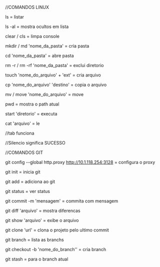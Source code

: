 //COMANDOS LINUX

ls				= listar

ls -al				= mostra ocultos em lista

clear / cls			= limpa console

mkdir / md 'nome_da_pasta'	= cria pasta

cd 'nome_da_pasta'		= abre pasta

rm -r / rm -rf 'nome_da_pasta'	= exclui diretorio

touch 'nome_do_arquivo' + 'ext'	= cria arquivo

cp 'nome_do_arquivo' 'destino'	= copia o arquivo

mv / move 'nome_do_arquivo'	= move

pwd				= mostra o path atual

start 'diretorio'		= executa

cat 'arquivo'			= le

//tab funciona

//Silencio significa SUCESSO





//COMANDOS GIT

git config --global http.proxy http://10.1.118.254:3128			= configura o proxy

git init								= inicia git

git add									= adiciona ao git

git status								= ver status

git commit -m 'mensagem'						= commita com mensagem

git diff 'arquivo'							= mostra diferencas

git show 'arquivo'							= exibe o arquivo

git clone 'url'							= clona o projeto pelo ultimo commit

git branch								= lista as branchs

git checkout -b 'nome_do_branch''		= cria branch

git stash 								= para o branch atual